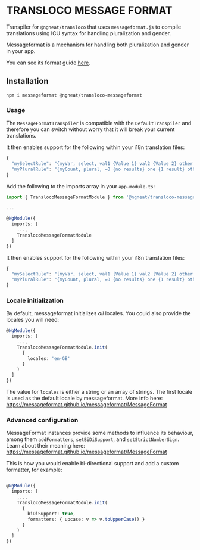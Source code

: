 # TRANSLOCO MESSAGE FORMAT

Transpiler for `@ngneat/transloco` that uses `messageformat.js` to compile translations using ICU syntax for handling pluralization and gender.

Messageformat is a mechanism for handling both pluralization and gender in your app.

You can see its format guide [here](https://messageformat.github.io/messageformat/page-guide).

## Installation

```
npm i messageformat @ngneat/transloco-messageformat
```

### Usage

The `MessageFormatTranspiler` is compatible with the `DefaultTranspiler` and therefore you can switch without worry that it will break your current translations.

It then enables support for the following within your i18n translation files:

```js
{
  "mySelectRule": "{myVar, select, val1 {Value 1} val2 {Value 2} other {Other Value}}",
  "myPluralRule": "{myCount, plural, =0 {no results} one {1 result} other {# results}}"
}
```

Add the following to the imports array in your `app.module.ts`:

```ts
import { TranslocoMessageFormatModule } from '@ngneat/transloco-messageformat';

...

@NgModule({
  imports: [
    ...,
    TranslocoMessageFormatModule
  ]
})

```

It then enables support for the following within your i18n translation files:

```js
{
  "mySelectRule": "{myVar, select, val1 {Value 1} val2 {Value 2} other {Other Value}}",
  "myPluralRule": "{myCount, plural, =0 {no results} one {1 result} other {# results}}"
}
```

### Locale initialization

By default, messageformat initializes _all_ locales. You could also provide the locales you will need:

```ts
@NgModule({
  imports: [
    ...,
    TranslocoMessageFormatModule.init(
      {
        locales: 'en-GB'
      }
    )
  ]
})
```

The value for `locales` is either a string or an array of strings. The first locale is used as the default locale by messageformat. More info here: https://messageformat.github.io/messageformat/MessageFormat

### Advanced configuration

MessageFormat instances provide some methods to influence its behaviour, among them `addFormatters`, `setBiDiSupport`, and `setStrictNumberSign`. Learn about their meaning here: https://messageformat.github.io/messageformat/MessageFormat

This is how you would enable bi-directional support and add a custom formatter, for example:

```ts

@NgModule({
  imports: [
    ...,
    TranslocoMessageFormatModule.init(
      {
        biDiSupport: true,
        formatters: { upcase: v => v.toUpperCase() }
      }
    )
  ]
})
```
